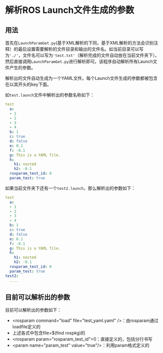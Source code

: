 # 解析ROS Launch文件生成的参数
## 用法
首先在`LaunchParamGet.py`(基于XML解析的下同，基于XML解析的方法会识别注释）的最后设置需要解析的文件目录和输出的文件名。如当前目录可以写为`'./'`，文件名可以写为`'test.txt'`（解析完成的文件自动放在当前文件夹下）。然后直接调用`LaunchParamGet.py`进行解析即可。该程序自动解析所有Launch文件产生的参数。



解析出的文件自动生成为一个YAML文件。每个Launch文件生成的参数都被包含在以其开头的key下面。



如`test.launch`文件中解析出的参数名称如下：
```yaml
test
  a:
  - 1
  - 2
  - 3
  - 4
  b: 1
  c: true
  d: false
  e: 0.1
  f: -0.1
  g: This is a YAML file.
  h:
    h1: nested
    h2: -0.1
  rosparam_test_id: 0
  param_test: true
```

如果当前文件夹下还有一个`test2.launch`，那么解析出的参数如下：
```yaml
test
  a:
  - 1
  - 2
  - 3
  - 4
  b: 1
  c: true
  d: false
  e: 0.1
  f: -0.1
  g: This is a YAML file.
  h:
    h1: nested
    h2: -0.1
  rosparam_test_id: 0
  param_test: true
test2:
  ....
```
## 目前可以解析出的参数
目前可以解析出的参数如下：
* \<rosparam command="load" file="test_yaml.yaml" />：由rosparam通过loadfile定义的
* 上述各式中包含file=$(find rospkg)的
* \<rosparam param="rosparam_test_id">0</rosparam>：直接定义的，包括分行书写
* \<param name="param_test" value="true"/>：利用param格式定义的
